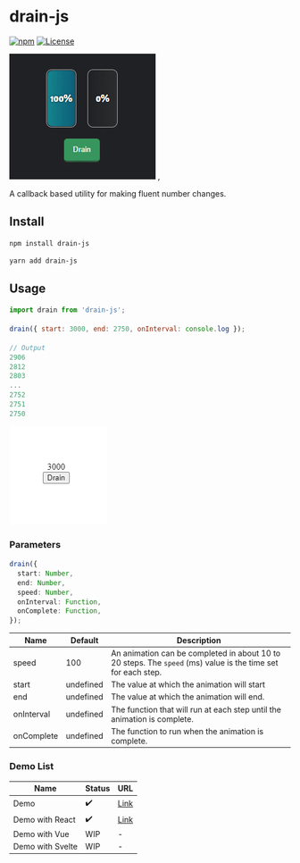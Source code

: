 # drain-js

[![npm](https://img.shields.io/npm/v/drain-js?color=%234fc921)](https://www.npmjs.com/package/drain-js)
[![License](https://img.shields.io/badge/License-MIT-green.svg?color=%234fc921)](https://opensource.org/licenses/MIT)

![Preview](./preview-2.gif)
,

A callback based utility for making fluent number changes.

## Install

```sh
npm install drain-js
```

```sh
yarn add drain-js
```

## Usage

```js
import drain from 'drain-js';

drain({ start: 3000, end: 2750, onInterval: console.log });

// Output
2906
2812
2803
...
2752
2751
2750
```

![Preview](./preview.gif)

### Parameters

```ts
drain({
  start: Number,
  end: Number,
  speed: Number,
  onInterval: Function,
  onComplete: Function,
});
```

| Name       | Default   | Description                                                                                                  |
| ---------- | --------- | ------------------------------------------------------------------------------------------------------------ |
| speed      | 100       | An animation can be completed in about 10 to 20 steps. The `speed` (ms) value is the time set for each step. |
| start      | undefined | The value at which the animation will start                                                                  |
| end        | undefined | The value at which the animation will end.                                                                   |
| onInterval | undefined | The function that will run at each step until the animation is complete.                                     |
| onComplete | undefined | The function to run when the animation is complete.                                                          |

### Demo List

| Name             | Status | URL                                                             |
| ---------------- | ------ | --------------------------------------------------------------- |
| Demo             | ✔️     | [Link](https://codepen.io/aykutkardas/pen/QWMaeqw?editors=1010) |
| Demo with React  | ✔️     | [Link](https://codesandbox.io/s/drain-js-react-demo-crzyu)      |
| Demo with Vue    | WIP    | -                                                               |
| Demo with Svelte | WIP    | -                                                               |
